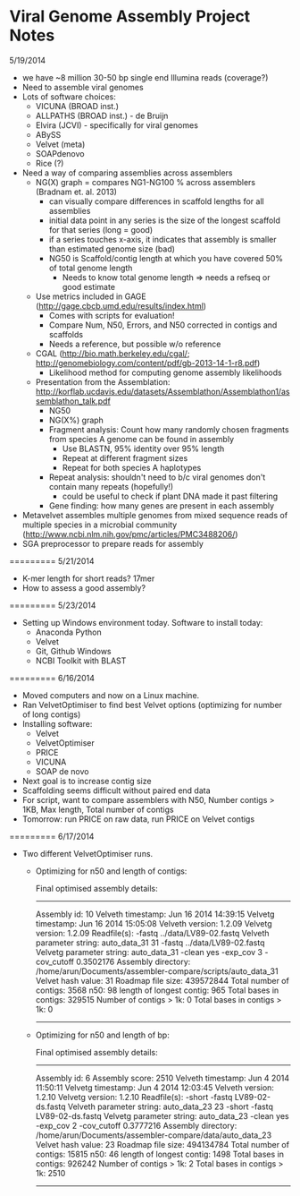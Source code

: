 Viral Genome Assembly Project Notes
========
5/19/2014

- we have ~8 million 30-50 bp single end Illumina reads (coverage?)
- Need to assemble viral genomes
- Lots of software choices:
    - VICUNA (BROAD inst.)
    - ALLPATHS (BROAD inst.) - de Bruijn
    - Elvira (JCVI) - specifically for viral genomes
    - ABySS
    - Velvet (meta)
    - SOAPdenovo
    - Rice (?)
- Need a way of comparing assemblies across assemblers
    - NG(X) graph = compares NG1-NG100 % across assemblers (Bradnam et. al. 2013)
        - can visually compare differences in scaffold lengths for all assemblies
        - initial data point in any series is the size of the longest scaffold for that series (long = good)
        - if a series touches x-axis, it indicates that assembly is smaller than estimated genome size (bad)
        - NG50 is Scaffold/contig length at which you have covered 50% of total genome length
            - Needs to know total genome length => needs a refseq or good estimate
    - Use metrics included in GAGE (http://gage.cbcb.umd.edu/results/index.html)
        - Comes with scripts for evaluation!
        - Compare Num, N50, Errors, and N50 corrected in contigs and scaffolds
        - Needs a reference, but possible w/o reference
    - CGAL (http://bio.math.berkeley.edu/cgal/; http://genomebiology.com/content/pdf/gb-2013-14-1-r8.pdf)
        - Likelihood method for computing genome assembly likelihoods
    - Presentation from the Assemblation: http://korflab.ucdavis.edu/datasets/Assemblathon/Assemblathon1/assemblathon_talk.pdf
        - NG50
        - NG(X%) graph
        - Fragment analysis: Count how many randomly chosen fragments from species A genome can be found in assembly
            - Use BLASTN, 95% identity over 95% length
            - Repeat at different fragment sizes
            - Repeat for both species A haplotypes
        - Repeat analysis: shouldn't need to b/c viral genomes don't contain many repeats (hopefully!)
            - could be useful to check if plant DNA made it past filtering
        - Gene finding: how many genes are present in each assembly
- Metavelvet assembles multiple genomes from mixed sequence reads of multiple species in a microbial community (http://www.ncbi.nlm.nih.gov/pmc/articles/PMC3488206/)
- SGA preprocessor to prepare reads for assembly

=========
5/21/2014

- K-mer length for short reads? 17mer
- How to assess a good assembly?

=========
5/23/2014

- Setting up Windows environment today. Software to install today:
    - Anaconda Python
    - Velvet
    - Git, Github Windows
    - NCBI Toolkit with BLAST

=========
6/16/2014

- Moved computers and now on a Linux machine.
- Ran VelvetOptimiser to find best Velvet options (optimizing for number of long contigs)
- Installing software:
    - Velvet
    - VelvetOptimiser
    - PRICE
    - VICUNA
    - SOAP de novo
- Next goal is to increase contig size
- Scaffolding seems difficult without paired end data
- For script, want to compare assemblers with N50, Number contigs > 1KB, Max length, Total number of contigs
- Tomorrow: run PRICE on raw data, run PRICE on Velvet contigs

=========
6/17/2014

- Two different VelvetOptimiser runs.
    - Optimizing for n50 and length of contigs:
        
        Final optimised assembly details:
        ********************************************************
        Assembly id: 10
        Velveth timestamp: Jun 16 2014 14:39:15
        Velvetg timestamp: Jun 16 2014 15:05:08
        Velveth version: 1.2.09
        Velvetg version: 1.2.09
        Readfile(s): -fastq ../data/LV89-02.fastq
        Velveth parameter string: auto_data_31 31 -fastq ../data/LV89-02.fastq
        Velvetg parameter string: auto_data_31  -clean yes -exp_cov 3 -cov_cutoff 0.3502176
        Assembly directory: /home/arun/Documents/assembler-compare/scripts/auto_data_31
        Velvet hash value: 31
        Roadmap file size: 439572844
        Total number of contigs: 3568
        n50: 98
        length of longest contig: 965
        Total bases in contigs: 329515
        Number of contigs > 1k: 0
        Total bases in contigs > 1k: 0
        **********************************************************
    - Optimizing for n50 and length of bp:

        Final optimised assembly details:
        ********************************************************
        Assembly id: 6
        Assembly score: 2510
        Velveth timestamp: Jun  4 2014 11:50:11
        Velvetg timestamp: Jun  4 2014 12:03:45
        Velveth version: 1.2.10
        Velvetg version: 1.2.10
        Readfile(s): -short -fastq LV89-02-ds.fastq
        Velveth parameter string: auto_data_23 23 -short -fastq LV89-02-ds.fastq
        Velvetg parameter string: auto_data_23  -clean yes -exp_cov 2 -cov_cutoff 0.3777216
        Assembly directory: /home/arun/Documents/assembler-compare/data/auto_data_23
        Velvet hash value: 23
        Roadmap file size: 494134784
        Total number of contigs: 15815
        n50: 46
        length of longest contig: 1498
        Total bases in contigs: 926242
        Number of contigs > 1k: 2
        Total bases in contigs > 1k: 2510
        **********************************************************

